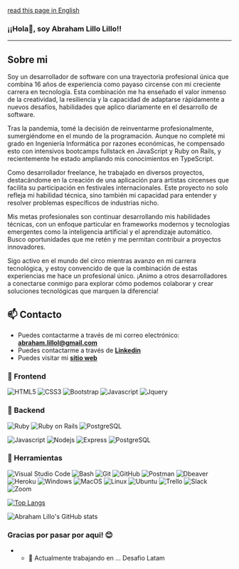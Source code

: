 [read this page in English](https://github.com/toffycaluga/toffycaluga/blob/main/README-en.md)
### ¡¡Hola👋, soy Abraham Lillo Lillo!!
<!-- ![https://github.com/toffycaluga](https://github.com/toffycaluga/toffycaluga/blob/main/banner-github.jpg)-->


<hr/>

## Sobre mi


Soy un desarrollador de software con una trayectoria profesional única que combina 16 años de experiencia como payaso circense con mi creciente carrera en tecnología. Esta combinación me ha enseñado el valor inmenso de la creatividad, la resiliencia y la capacidad de adaptarse rápidamente a nuevos desafíos, habilidades que aplico diariamente en el desarrollo de software.

Tras la pandemia, tomé la decisión de reinventarme profesionalmente, sumergiéndome en el mundo de la programación. Aunque no completé mi grado en Ingeniería Informática por razones económicas, he compensado esto con intensivos bootcamps fullstack en JavaScript y Ruby on Rails, y recientemente he estado ampliando mis conocimientos en TypeScript.

Como desarrollador freelance, he trabajado en diversos proyectos, destacándome en la creación de una aplicación para artistas circenses que facilita su participación en festivales internacionales. Este proyecto no solo refleja mi habilidad técnica, sino también mi capacidad para entender y resolver problemas específicos de industrias nicho.

Mis metas profesionales son continuar desarrollando mis habilidades técnicas, con un enfoque particular en frameworks modernos y tecnologías emergentes como la inteligencia artificial y el aprendizaje automático. Busco oportunidades que me retén y me permitan contribuir a proyectos innovadores.

Sigo activo en el mundo del circo mientras avanzo en mi carrera tecnológica, y estoy convencido de que la combinación de estas experiencias me hace un profesional único. ¡Animo a otros desarrolladores a conectarse conmigo para explorar cómo podemos colaborar y crear soluciones tecnológicas que marquen la diferencia!

## 📫 Contacto

- Puedes contactarme a través de mi correo electrónico: **<abraham.lillol@gmail.com>**
- Puedes contactarme a través de **[Linkedin](https://www.linkedin.com/in/abraham-lillo-lillo)**
- Puedes visitar mi **[sitio web](https://toffycaluga-portfolio.vercel.app/)**

### 🎨 Frontend

![HTML5](https://img.shields.io/badge/HTML5-E34F26?style=for-the-badge&logo=html5&logoColor=white) ![CSS3](https://img.shields.io/badge/CSS3-1572B6?style=for-the-badge&logo=css3&logoColor=white) ![Bootstrap](https://img.shields.io/badge/Bootstrap-563D7C?style=for-the-badge&logo=bootstrap&logoColor=white) ![Javascript](https://img.shields.io/badge/Javascript-323330?style=for-the-badge&logo=javascript&logoColor=F7DF1E) ![Jquery](https://img.shields.io/badge/jQuery-0769AD?style=for-the-badge&logo=jquery&logoColor=white)

### 🔨 Backend

![Ruby](https://img.shields.io/badge/Ruby-CC342D?style=for-the-badge&logo=ruby&logoColor=white) ![Ruby on Rails](https://img.shields.io/badge/Ruby%20on%20Rails-CC0000?style=for-the-badge&logo=ruby-on-rails&logoColor=white) ![PostgreSQL](https://img.shields.io/badge/PostgreSQL-316192?style=for-the-badge&logo=postgresql&logoColor=white)

<!-- ![Python](https://img.shields.io/badge/Python-3776AB?style=for-the-badge&logo=python&logoColor=white) ![Django](https://img.shields.io/badge/Django-092E20?style=for-the-badge&logo=django&logoColor=white) ![PostgreSQL](https://img.shields.io/badge/PostgreSQL-316192?style=for-the-badge&logo=postgresql&logoColor=white) -->

![Javascript](https://img.shields.io/badge/Javascript-323330?style=for-the-badge&logo=javascript&logoColor=F7DF1E) ![Nodejs](https://img.shields.io/badge/Node.js-43853D?style=for-the-badge&logo=node.js&logoColor=white) ![Express](https://img.shields.io/badge/Express.js-404D59?style=for-the-badge) ![PostgreSQL](https://img.shields.io/badge/PostgreSQL-316192?style=for-the-badge&logo=postgresql&logoColor=white)

### 📎 Herramientas

![Visual Studio Code](https://img.shields.io/badge/Visual%20Studio%20Code-007ACC?style=for-the-badge&logo=visual-studio-code&logoColor=white) ![Bash](https://img.shields.io/badge/Bash-121011?style=for-the-badge&logo=gnu-bash&logoColor=white) ![Git](https://img.shields.io/badge/git-%23F05033.svg?style=for-the-badge&logo=git&logoColor=white) ![GitHub](https://img.shields.io/badge/github-%23121011.svg?style=for-the-badge&logo=github&logoColor=white) ![Postman](https://img.shields.io/badge/Postman-FF6C37?style=for-the-badge&logo=postman&logoColor=white) ![Dbeaver](https://img.shields.io/badge/DBeaver-EE0000?style=for-the-badge&logo=dbeaver&logoColor=white) ![Heroku](https://img.shields.io/badge/Heroku-430098?style=for-the-badge&logo=heroku&logoColor=white) ![Windows](https://img.shields.io/badge/Windows-0078D6?style=for-the-badge&logo=windows&logoColor=white) ![MacOS](https://img.shields.io/badge/MacOS-000000?style=for-the-badge&logo=apple&logoColor=white) ![Linux](https://img.shields.io/badge/Linux-FCC624?style=for-the-badge&logo=linux&logoColor=black) ![Ubuntu](https://img.shields.io/badge/Ubuntu-E95420?style=for-the-badge&logo=ubuntu&logoColor=white) ![Trello](https://img.shields.io/badge/Trello-0052CC?style=for-the-badge&logo=trello&logoColor=white) ![Slack](https://img.shields.io/badge/Slack-4A154B?style=for-the-badge&logo=slack&logoColor=white) ![Zoom](https://img.shields.io/badge/Zoom-2D8CFF?style=for-the-badge&logo=zoom&logoColor=white)

[![Top Langs](https://github-readme-stats.vercel.app/api/top-langs/?username=toffycaluga&layout=compact)](https://github.com/anuraghazra/github-readme-stats)

![Abraham Lillo's GitHub stats](https://github-readme-stats.vercel.app/api?username=toffycaluga&show_icons=true&theme=transparent)


### Gracias por pasar por aqui! 😊
- - 🔭 Actualmente trabajando en  ... Desafio Latam

<!--
**toffycaluga/toffycaluga** is a ✨ _special_ ✨ repository because its `README.md` (this file) appears on your GitHub profile.

Here are some ideas to get you started:

- 🔭 I’m currently working on ...
- 🌱 I’m currently learning ...
- 👯 I’m looking to collaborate on ...
- 🤔 I’m looking for help with ...
- 💬 Ask me about ...
- 📫 How to reach me: ...
- 😄 Pronouns: ...
- ⚡ Fun fact: ...
-->
